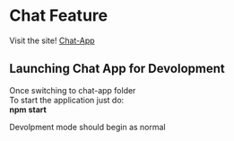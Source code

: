 # Chat Feature
Visit the site! [Chat-App](https://chat-app-63eec.web.app/)

## Launching Chat App for Devolopment

Once switching to chat-app folder <br>
To start the application just do: <br>
**npm start**  <br>

Devolpment mode should begin as normal


